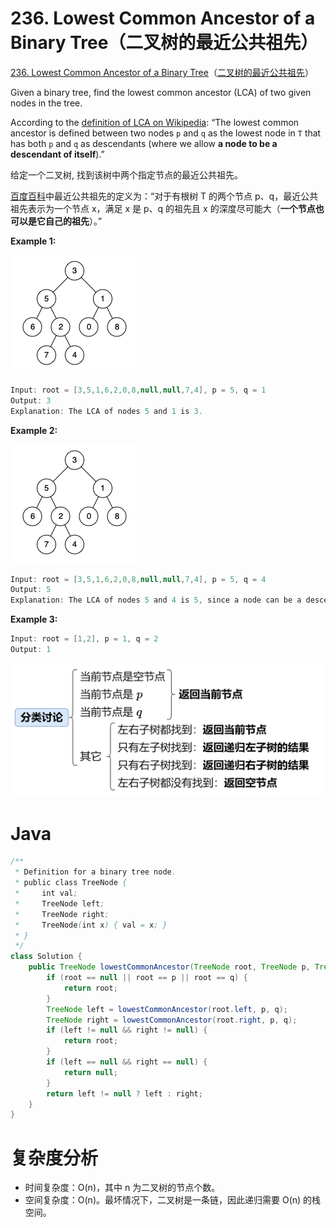 # 236. Lowest Common Ancestor of a Binary Tree（二叉树的最近公共祖先）

[236. Lowest Common Ancestor of a Binary Tree](https://leetcode.com/problems/lowest-common-ancestor-of-a-binary-tree/)（[二叉树的最近公共祖先](https://leetcode.cn/problems/lowest-common-ancestor-of-a-binary-tree/)）

Given a binary tree, find the lowest common ancestor (LCA) of two given nodes in the tree.

According to the [definition of LCA on Wikipedia](https://en.wikipedia.org/wiki/Lowest_common_ancestor): “The lowest common ancestor is defined between two nodes `p`​ and `q`​ as the lowest node in `T`​ that has both `p`​ and `q`​ as descendants (where we allow **a node to be a descendant of itself**).”

给定一个二叉树, 找到该树中两个指定节点的最近公共祖先。

[百度百科](https://baike.baidu.com/item/%E6%9C%80%E8%BF%91%E5%85%AC%E5%85%B1%E7%A5%96%E5%85%88/8918834?fr=aladdin)中最近公共祖先的定义为：“对于有根树 T 的两个节点 p、q，最近公共祖先表示为一个节点 x，满足 x 是 p、q 的祖先且 x 的深度尽可能大（**一个节点也可以是它自己的祖先**）。”

**Example 1:**

​![image](assets/image-20240813140530-pg1andb.png)​

```java
Input: root = [3,5,1,6,2,0,8,null,null,7,4], p = 5, q = 1
Output: 3
Explanation: The LCA of nodes 5 and 1 is 3.
```

**Example 2:**

​![image](assets/image-20240813140530-pg1andb.png)​

```java
Input: root = [3,5,1,6,2,0,8,null,null,7,4], p = 5, q = 4
Output: 5
Explanation: The LCA of nodes 5 and 4 is 5, since a node can be a descendant of itself according to the LCA definition.
```

**Example 3:**

```java
Input: root = [1,2], p = 1, q = 2
Output: 1
```

​![image](assets/image-20240813153238-ikjnbvf.png)​

# Java

```java
/**
 * Definition for a binary tree node.
 * public class TreeNode {
 *     int val;
 *     TreeNode left;
 *     TreeNode right;
 *     TreeNode(int x) { val = x; }
 * }
 */
class Solution {
    public TreeNode lowestCommonAncestor(TreeNode root, TreeNode p, TreeNode q) {
        if (root == null || root == p || root == q) {
            return root;
        }
        TreeNode left = lowestCommonAncestor(root.left, p, q);
        TreeNode right = lowestCommonAncestor(root.right, p, q);
        if (left != null && right != null) {
            return root;
        }
        if (left == null && right == null) {
            return null;
        }
        return left != null ? left : right;
    }
}
```

# 复杂度分析

* 时间复杂度：O(n)，其中 n 为二叉树的节点个数。
* 空间复杂度：O(n)。最坏情况下，二叉树是一条链，因此递归需要 O(n) 的栈空间。

‍
